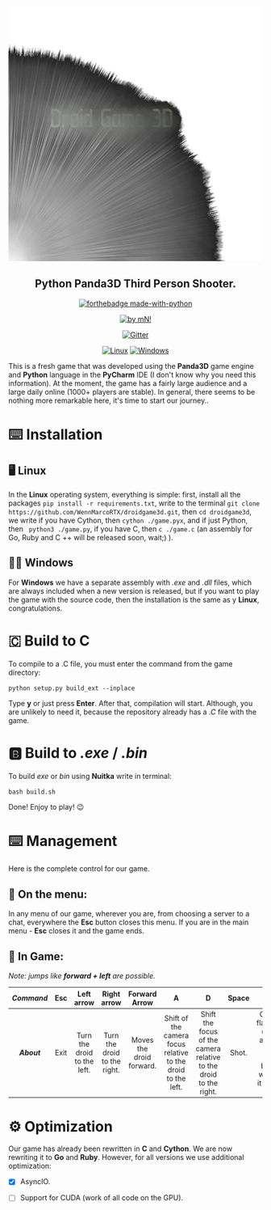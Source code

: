 <div id="droidgame3d-logo" align="center">
    <br/>
    <img src="./logo_new.png" alt="DroidGame3D Logo" width="512"/>
    <h2>Python Panda3D Third Person Shooter.</h2>
</div>

<div id="badges" align="center">
    
[![forthebadge made-with-python](http://ForTheBadge.com/images/badges/made-with-python.svg)](https://www.python.org/)
    
[![by mN!](https://img.shields.io/badge/By-MarcoNIT-brown.svg)](https://github.com/WennMarcoRTX)
    
[![Gitter](https://badges.gitter.im/DroidGame/DroidGame3D.svg)](https://gitter.im/WennMarcoRTX/MarcoEngine?utm_source=badge&utm_medium=badge&utm_campaign=pr-badge&utm_content=body_badge) 


[![Linux](https://svgshare.com/i/Zhy.svg)](https://svgshare.com/i/Zhy.svg)
[![Windows](https://svgshare.com/i/ZhY.svg)](https://svgshare.com/i/ZhY.svg)
    
</div>

This is a fresh game that was developed using the **Panda3D** game engine and **Python** language in the **PyCharm** IDE (I don't know why you need this information).
At the moment, the game has a fairly large audience and a large daily online (1000+ players are stable). In general, there seems to be nothing more remarkable here, it's time to start our journey..

# ⌨️ Installation
## 🖥️ Linux
In the **Linux** operating system, everything is simple: first, install all the packages `pip install -r requirements.txt`, write to the terminal `git clone https://github.com/WennMarcoRTX/droidgame3d.git`, then `cd droidgame3d`, we write if you have Cython, then `cython ./game.pyx`, and if just Python, then ` python3 ./game.py`, if you have C, then `c ./game.c` (an assembly for Go, Ruby and C ++ will be released soon, wait;) ).
## 👨‍💻 Windows
For **Windows** we have a separate assembly with *.exe* and *.dll* files, which are always included when a new version is released, but if you want to play the game with the source code, then the installation is the same as y **Linux**, congratulations. 

# 🇨 Build to C
To compile to a .C file, you must enter the command from the game directory:
```
python setup.py build_ext --inplace
```

Type __y__ or just press __Enter__. After that, compilation will start. Although, you are unlikely to need it, because the repository already has a *.C* file with the game.

# 🅱️ Build to *.exe* / *.bin*
To build *exe* or *bin* using **Nuitka** write in terminal:
```
bash build.sh
```
Done! Enjoy to play! 😉

# ⌨️ Management
Here is the complete control for our game.
## 🔵 On the menu:
In any menu of our game, wherever you are, from choosing a server to a chat, everywhere the **Esc** button closes this menu. If you are in the main menu - **Esc** closes it and the game ends.
## 🔴 In Game:
*Note: jumps like **forward + left** are possible.*

| ***Command*** | Esc | Left arrow | Right arrow | Forward Arrow | A | D | Space | S | W | P | G | F | 0 | F3 | R |
| :---: | :---: | :---: | :---: | :---: | :---: | :---: | :---: | :---: | :---: | :---: | :---: | :---: | :---: | :---: | :---: |
| ***About*** | Exit | Turn the droid to the left. | Turn the droid to the right. | Moves the droid forward. | Shift of the camera focus relative to the droid to the left. | Shift the focus of the camera relative to the droid to the right. | Shot. | Get the flashlight (if you already got it, the **S** button will turn it on and off). | Remove weapon. | Show the sight (if it is already shown - remove it). | Throw a grenade. | Start moving the ship. | In case of fire. Extinguishes the fire. | Only if single player, turns on polygon mode. | Turns RPG mode on and off. |


# ⚙️ Optimization
Our game has already been rewritten in **C** and **Cython**. We are now rewriting it to **Go** and **Ruby**.
However, for all versions we use additional optimization:


- [x] AsyncIO.
- [ ] Support for CUDA (work of all code on the GPU).


